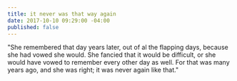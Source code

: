 ```yaml
---
title: it never was that way again
date: 2017-10-10 09:29:00 -04:00
published: false
---
```


"She remembered that day years later, out of al the flapping days, because she had vowed she would. She fancied that it would be difficult, or she would have vowed to remember every other day as well. For that was many years ago, and she was right; it was never again like that."